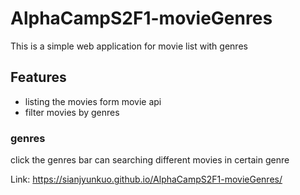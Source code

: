 # AlphaCampS2F1-movieGenres
This is a simple web application for movie list with genres

## Features
- listing the movies form movie api
- filter movies by genres

### genres
click the genres bar can searching different movies in certain genre

Link: https://sianjyunkuo.github.io/AlphaCampS2F1-movieGenres/
